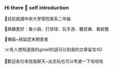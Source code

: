 ### Hi there 👋 self introduction

<!--
**thz0000/thz0000** is a ✨ _special_ ✨ repository because its `README.md` (this file) appears on your GitHub profile.

Here are some ideas to get you started:

- 🔭 I’m currently working on ...
- 🌱 I’m currently learning ...
- 👯 I’m looking to collaborate on ...
- 🤔 I’m looking for help with ...
- 💬 Ask me about ...
- 📫 How to reach me: ...
- 😄 Pronouns: ...
- ⚡ Fun fact: ...
-->
📑目前就讀中央大學管院某系二年級

🥰興趣愛好：看小說、打排球、玩手游、聽音樂、看綜藝

🙈懶癌+拖延症末期患者

✉️有人想知道我的gmail的話可以到我的文章留言XD

📣歡迎各位來找我聊天~出去玩也可以考慮一下哈哈哈
